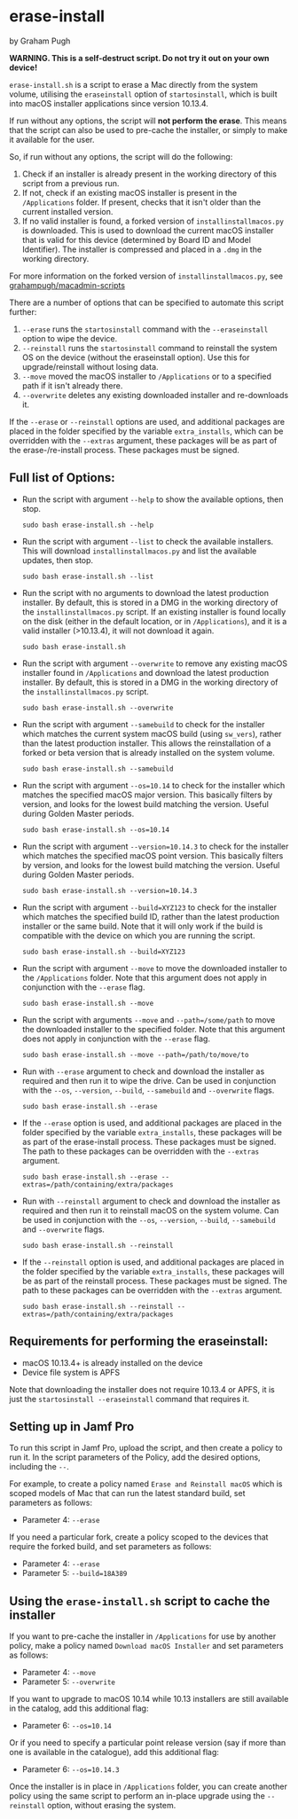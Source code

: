 erase-install
=============
by Graham Pugh

**WARNING. This is a self-destruct script. Do not try it out on your own device!**

`erase-install.sh` is a script to erase a Mac directly from the system volume, utilising the `eraseinstall` option of `startosinstall`, which is built into macOS installer applications since version 10.13.4.

If run without any options, the script will **not perform the erase**. This means that the script can also be used to pre-cache the installer, or simply to make it available for the user.

So, if run without any options, the script will do the following:

1. Check if an installer is already present in the working directory of this script from a previous run.
2. If not, check if an existing macOS installer is present in the `/Applications` folder. If present, checks that it isn't older than the current installed version.
3. If no valid installer is found, a forked version of `installinstallmacos.py` is downloaded. This is used to download the current macOS installer that is valid for this device (determined by Board ID and Model Identifier). The installer is compressed and placed in a `.dmg` in the working directory.

For more information on the forked version of `installinstallmacos.py`, see [grahampugh/macadmin-scripts](https://github.com/grahampugh/macadmin-scripts)

There are a number of options that can be specified to automate this script further:

1. `--erase` runs the `startosinstall` command with the `--eraseinstall` option to wipe the device.
2. `--reinstall` runs the `startosinstall` command to reinstall the system OS on the device (without the eraseinstall option). Use this for upgrade/reinstall without losing data.
3. `--move` moved the macOS installer to `/Applications` or to a specified path if it isn't already there.
4. `--overwrite` deletes any existing downloaded installer and re-downloads it.

If the `--erase` or `--reinstall` options are used, and additional packages are placed in the folder specified by the variable `extra_installs`, which can be overridden with the `--extras` argument, these packages will be as part of the erase-/re-install process. These packages must be signed.

## Full list of Options:

* Run the script with argument `--help` to show the available options, then stop.

    ```
    sudo bash erase-install.sh --help
    ```

* Run the script with argument `--list` to check the available installers. This will download `installinstallmacos.py` and list the available updates, then stop.

    ```
    sudo bash erase-install.sh --list
    ```

* Run the script with no arguments to download the latest production installer. By default, this is stored in a DMG in the working directory of the `installinstallmacos.py` script.  If an existing installer is found locally on the disk (either in the default location, or in `/Applications`), and it is a valid installer (>10.13.4), it will not download it again.

    ```
    sudo bash erase-install.sh
    ```

* Run the script with argument `--overwrite` to remove any existing macOS installer found in `/Applications` and download the latest production installer. By default, this is stored in a DMG in the working directory of the `installinstallmacos.py` script.

    ```
    sudo bash erase-install.sh --overwrite
    ```

* Run the script with argument `--samebuild` to check for the installer which matches the current system macOS build (using `sw_vers`), rather than the latest production installer. This allows the reinstallation of a forked or beta version that is already installed on the system volume.

    ```
    sudo bash erase-install.sh --samebuild
    ```

* Run the script with argument `--os=10.14` to check for the installer which matches the specified macOS major version. This basically filters by version, and looks for the lowest build matching the version. Useful during Golden Master periods.

    ```
    sudo bash erase-install.sh --os=10.14
    ```

* Run the script with argument `--version=10.14.3` to check for the installer which matches the specified macOS point version. This basically filters by version, and looks for the lowest build matching the version. Useful during Golden Master periods.

    ```
    sudo bash erase-install.sh --version=10.14.3
    ```

* Run the script with argument `--build=XYZ123` to check for the installer which matches the specified build ID, rather than the latest production installer or the same build. Note that it will only work if the build is compatible with the device on which you are running the script.

    ```
    sudo bash erase-install.sh --build=XYZ123
    ```

* Run the script with argument `--move` to move the downloaded installer to the `/Applications` folder. Note that this argument does not apply in conjunction with the `--erase` flag.

    ```
    sudo bash erase-install.sh --move
    ```

* Run the script with arguments `--move` and `--path=/some/path` to move the downloaded installer to the specified folder. Note that this argument does not apply in conjunction with the `--erase` flag.

    ```
    sudo bash erase-install.sh --move --path=/path/to/move/to
    ```

* Run with `--erase` argument to check and download the installer as required and then run it to wipe the drive. Can be used in conjunction with the `--os`, `--version`, `--build`, `--samebuild` and `--overwrite` flags.

    ```
    sudo bash erase-install.sh --erase
    ```

* If the `--erase` option is used, and additional packages are placed in the folder specified by the variable `extra_installs`, these packages will be as part of the erase-install process. These packages must be signed. The path to these packages can be overridden with the `--extras` argument.

    ```
    sudo bash erase-install.sh --erase --extras=/path/containing/extra/packages
    ```

* Run with `--reinstall` argument to check and download the installer as required and then run it to reinstall macOS on the system volume. Can be used in conjunction with the `--os`, `--version`, `--build`, `--samebuild` and `--overwrite` flags.

    ```
    sudo bash erase-install.sh --reinstall
    ```

* If the `--reinstall` option is used, and additional packages are placed in the folder specified by the variable `extra_installs`, these packages will be as part of the reinstall process. These packages must be signed. The path to these packages can be overridden with the `--extras` argument.

    ```
    sudo bash erase-install.sh --reinstall --extras=/path/containing/extra/packages
    ```

## Requirements for performing the eraseinstall:

* macOS 10.13.4+ is already installed on the device
* Device file system is APFS

Note that downloading the installer does not require 10.13.4 or APFS, it is just the `startosinstall --eraseinstall` command that requires it.

## Setting up in Jamf Pro

To run this script in Jamf Pro, upload the script, and then create a policy to run it. In the script parameters of the Policy, add the desired options, including the `--`.

For example, to create a policy named `Erase and Reinstall macOS` which is scoped models of Mac that can run the latest standard build, set parameters as follows:

* Parameter 4: `--erase`

If you need a particular fork, create a policy scoped to the devices that require the forked build, and set parameters as follows:

* Parameter 4: `--erase`
* Parameter 5: `--build=18A389`

## Using the `erase-install.sh` script to cache the installer

If you want to pre-cache the installer in `/Applications` for use by another policy, make a policy named `Download macOS Installer` and set parameters as follows:

* Parameter 4: `--move`
* Parameter 5: `--overwrite`

If you want to upgrade to macOS 10.14 while 10.13 installers are still available in the catalog, add this additional flag:

* Parameter 6: `--os=10.14`

Or if you need to specify a particular point release version (say if more than one is available in the catalogue), add this additional flag:

* Parameter 6: `--os=10.14.3`

Once the installer is in place in `/Applications` folder, you can create another policy using the same script to perform an in-place upgrade using the `--reinstall` option, without erasing the system.
